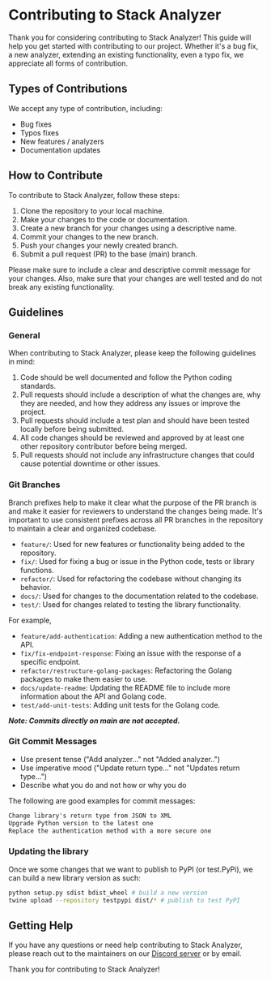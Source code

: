 # Contributing to Stack Analyzer

Thank you for considering contributing to Stack Analyzer! This guide will help you get started with contributing to
our project. Whether it's a bug fix, a new analyzer, extending an existing functionality, even a typo fix, we appreciate all forms of contribution.

## Types of Contributions

We accept any type of contribution, including:

- Bug fixes
- Typos fixes
- New features / analyzers
- Documentation updates

## How to Contribute

To contribute to Stack Analyzer, follow these steps:

1. Clone the repository to your local machine.
2. Make your changes to the code or documentation.
3. Create a new branch for your changes using a descriptive name.
4. Commit your changes to the new branch.
5. Push your changes your newly created branch.
6. Submit a pull request (PR) to the base (main) branch.

Please make sure to include a clear and descriptive commit message for your changes. Also, make sure that your changes
are well tested and do not break any existing functionality.

## Guidelines

### General

When contributing to Stack Analyzer, please keep the following guidelines in mind:

1. Code should be well documented and follow the Python coding standards.
2. Pull requests should include a description of what the changes are, why they are needed, and how they address any
   issues or improve the project.
3. Pull requests should include a test plan and should have been tested locally before being submitted.
4. All code changes should be reviewed and approved by at least one other repository contributor before being merged.
5. Pull requests should not include any infrastructure changes that could cause potential downtime or other issues.

### Git Branches

Branch prefixes help to make it clear what the purpose of the PR branch is and make it easier for reviewers to
understand the changes being made. It's important to use consistent prefixes across all PR branches in the repository
to maintain a clear and organized codebase.

- `feature/`: Used for new features or functionality being added to the repository.
- `fix/`: Used for fixing a bug or issue in the Python code, tests or library functions.
- `refactor/`: Used for refactoring the codebase without changing its behavior.
- `docs/`: Used for changes to the documentation related to the codebase.
- `test/`: Used for changes related to testing the library functionality.

For example,

- `feature/add-authentication`: Adding a new authentication method to the API.
- `fix/fix-endpoint-response`: Fixing an issue with the response of a specific endpoint.
- `refactor/restructure-golang-packages`: Refactoring the Golang packages to make them easier to use.
- `docs/update-readme`: Updating the README file to include more information about the API and Golang code.
- `test/add-unit-tests`: Adding unit tests for the Golang code.

_**Note: Commits directly on main are not accepted.**_

### Git Commit Messages

- Use present tense ("Add analyzer..." not "Added analyzer..")
- Use imperative mood ("Update return type..." not "Updates return type...")
- Describe what you do and not how or why you do

The following are good examples for commit messages:

```txt
Change library's return type from JSON to XML
Upgrade Python version to the latest one
Replace the authentication method with a more secure one
```

### Updating the library

Once we some changes that we want to publish to PyPI (or test.PyPi), we can build a new library version as such:

```bash
python setup.py sdist bdist_wheel # build a new version
twine upload --repository testpypi dist/* # publish to test PyPI
```

## Getting Help

If you have any questions or need help contributing to Stack Analyzer, please reach out to the maintainers on our [Discord server](https://discord.com/invite/pqg5sxhx6Y) or by email.

Thank you for contributing to Stack Analyzer!
